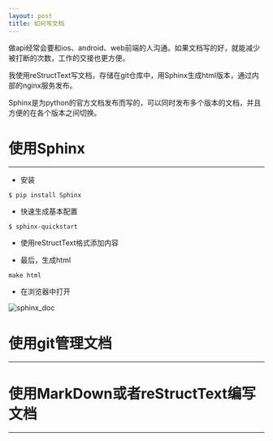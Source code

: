 ```yaml
---
layout: post
title: 如何写文档
---
```


做api经常会要和ios、android、web前端的人沟通。如果文档写的好，就能减少被打断的次数，工作的交接也更方便。

我使用reStructText写文档，存储在git仓库中，用Sphinx生成html版本，通过内部的nginx服务发布。

Sphinx是为python的官方文档发布而写的，可以同时发布多个版本的文档，并且方便的在各个版本之间切换。

# 使用Sphinx
------------------
* 安装

```
$ pip install Sphinx
```

* 快速生成基本配置

```
$ sphinx-quickstart
```

* 使用reStructText格式添加内容

* 最后，生成html

```
make html
```

* 在浏览器中打开

![sphinx_doc](/assets/images/sphinx-blankdoc.png)


# 使用git管理文档
------------------

# 使用MarkDown或者reStructText编写文档
-----------------------------------------------






